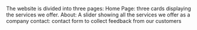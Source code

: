 The website is divided into three pages:
Home Page: three cards displaying the services we offer.
About: A slider showing all the services we offer as a company
contact: contact form to collect feedback from our customers
